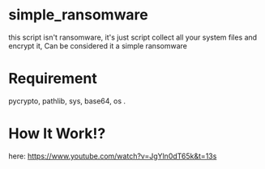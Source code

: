 # simple_ransomware
this script isn't ransomware, it's just script collect all your system files and encrypt it, Can be considered it a simple ransomware

# Requirement
pycrypto,
pathlib,
sys,
base64,
os .
# How It Work!?
here: https://www.youtube.com/watch?v=JgYln0dT65k&t=13s
